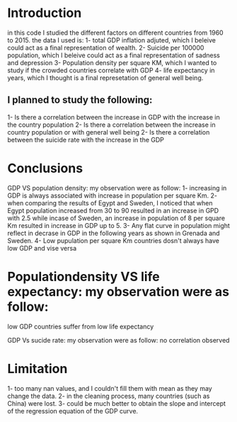 # Introduction
in this code I studied the different factors on different countries from 1960 to 2015. the data I used is:
1- total GDP inflation adjuted, which I beleive could act as a final representation of wealth.
2- Suicide per 100000 population, which I beleive could act as a final representation of sadness and depression
3- Population density per square KM, which I wanted to study if the crowded countries correlate with GDP
4- life expectancy in years, which I thought is a final represetation of general well being.

## I planned to study the following:
1- Is there a correlation between the increase in GDP with the increase in the country population
2- Is there a correlation between the increase in country population or with general well being
2- Is there a correlation between the suicide rate with the increase in the GDP

# Conclusions
GDP VS population density: my observation were as follow:
1- increasing in GDP is always associated with increase in population per square Km.
2- when comparing the results of Egypt and Sweden, I noticed that when Egypt population increased from 30 to 90 resulted in an increase in GPD with 2.5 while incase of Sweden, an increase in population of 8 per square Km resulted in increase in GDP up to 5.
3- Any flat curve in population might reflect in decrase in GDP in the following years as shown in Grenada and Sweden.
4- Low pupulation per square Km countries dosn't always have low GDP and vise versa

# Populationdensity VS life expectancy: my observation were as follow:
low GDP countries suffer from low life expectancy

GDP Vs sucide rate: my observation were as follow:
no correlation observed

# Limitation
1- too many nan values, and I couldn't fill them with mean as they may change the data.
2- in the cleaning process, many countries (such as China) were lost.
3- could be much better to obtain the slope and intercept of the regression equation of the GDP curve.
